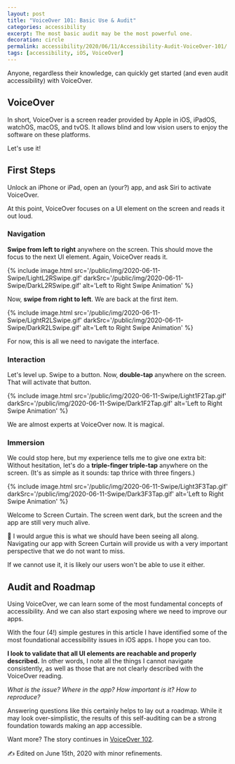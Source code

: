 ```yaml
---
layout: post
title: "VoiceOver 101: Basic Use & Audit"
categories: accessibility
excerpt: The most basic audit may be the most powerful one.
decoration: circle
permalink: accessibility/2020/06/11/Accessibility-Audit-VoiceOver-101/
tags: [accessibility, iOS, VoiceOver]
---
```


Anyone, regardless their knowledge, can quickly get started (and even audit accessibility) with VoiceOver.

## VoiceOver

In short, VoiceOver is a screen reader provided by Apple in iOS, iPadOS, watchOS, macOS, and tvOS. It allows blind and low vision users to enjoy the software on these platforms.

Let's use it!

## First Steps

Unlock an iPhone or iPad, open an (your?) app, and ask Siri to activate VoiceOver. 

At this point, VoiceOver focuses on a UI element on the screen and reads it out loud.

### Navigation

**Swipe from left to right** anywhere on the screen. This should move the focus to the next UI element. Again, VoiceOver reads it.

{% include image.html src='/public/img/2020-06-11-Swipe/LightL2RSwipe.gif' darkSrc='/public/img/2020-06-11-Swipe/DarkL2RSwipe.gif' alt='Left to Right Swipe Animation' %}

Now, **swipe from right to left**. We are back at the first item.

{% include image.html src='/public/img/2020-06-11-Swipe/LightR2LSwipe.gif' darkSrc='/public/img/2020-06-11-Swipe/DarkR2LSwipe.gif' alt='Left to Right Swipe Animation' %}

For now, this is all we need to navigate the interface.

### Interaction

Let's level up. Swipe to a button. Now, **double-tap** anywhere on the screen. That will activate that button.

{% include image.html src='/public/img/2020-06-11-Swipe/Light1F2Tap.gif' darkSrc='/public/img/2020-06-11-Swipe/Dark1F2Tap.gif' alt='Left to Right Swipe Animation' %}

We are almost experts at VoiceOver now. It is magical.

### Immersion

We could stop here, but my experience tells me to give one extra bit: Without hesitation, let's do a **triple-finger triple-tap** anywhere on the screen. (It's as simple as it sounds: tap thrice with three fingers.)

{% include image.html src='/public/img/2020-06-11-Swipe/Light3F3Tap.gif' darkSrc='/public/img/2020-06-11-Swipe/Dark3F3Tap.gif' alt='Left to Right Swipe Animation' %}

Welcome to Screen Curtain. The screen went dark, but the screen and the app are still very much alive.

<div class="message">
🧐 I would argue this is what we should have been seeing all along. Navigating our app with Screen Curtain will provide us with a very important perspective that we do not want to miss.
</div>

If we cannot use it, it is likely our users won't be able to use it either.

## Audit and Roadmap

Using VoiceOver, we can learn some of the most fundamental concepts of accessibility. And we can also start exposing where we need to improve our apps.

With the four (4!) simple gestures in this article I have identified some of the most foundational accessibility issues in iOS apps. I hope you can too.

**I look to validate that all UI elements are reachable and properly described.** In other words, I note all the things I cannot navigate consistently, as well as those that are not clearly described with the VoiceOver reading.

*What is the issue? Where in the app? How important is it? How to reproduce?*

Answering questions like this certainly helps to lay out a roadmap. While it may look over-simplistic, the results of this self-auditing can be a strong foundation towards making an app accessible.

Want more? The story continues in [VoiceOver 102](/accessibility/2020/06/18/VoiceOver-102-Common-Gestures/).

<div class="message">
✍️ Edited on June 15th, 2020 with minor refinements.
</div>

